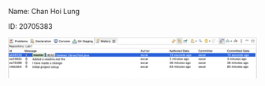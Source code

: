 Name: Chan Hoi Lung

ID: 20705383

![image](https://raw.githubusercontent.com/hlchan232/comp3111-lab1-2021f/master/Screenshot%202021-09-14%20at%2010.36.53%20PM.png)